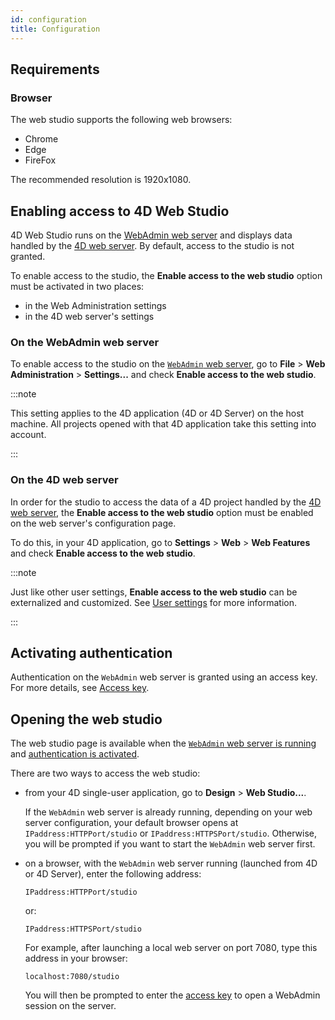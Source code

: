 ```yaml
---
id: configuration
title: Configuration
---
```

## Requirements

### Browser 

The web studio supports the following web browsers:

- Chrome
- Edge
- FireFox

The recommended resolution is 1920x1080.

## Enabling access to 4D Web Studio

4D Web Studio runs on the [WebAdmin web server](https://developer.4d.com/docs/en/Admin/webAdmin.html) and displays data handled by the [4D web server](https://developer.4d.com/docs/en/WebServer/webServer.html). By default, access to the studio is not granted. 

To enable access to the studio, the **Enable access to the web studio** option must be activated in two places:
* in the Web Administration settings
* in the 4D web server's settings

### On the WebAdmin web server
To enable access to the studio on the [`WebAdmin` web server](https://developer.4d.com/docs/en/Admin/webAdmin.md), go to **File** > **Web Administration** > **Settings...** and check **Enable access to the web studio**.

:::note

This setting applies to the 4D application (4D or 4D Server) on the host machine. All projects opened with that 4D application take this setting into account.

:::

### On the 4D web server

In order for the studio to access the data of a 4D project handled by the [4D web server](https://developer.4d.com/docs/en/WebServer/webServer.html), the **Enable access to the web studio** option must be enabled on the web server's configuration page.

To do this, in your 4D application, go to **Settings** > **Web** > **Web Features** and check **Enable access to the web studio**.

:::note 

Just like other user settings, **Enable access to the web studio** can be externalized and customized. See [User settings](https://doc.4d.com/4Dv19R2/4D/19-R2/User-settings.300-5516428.en.html) for more information.

:::


## Activating authentication

Authentication on the `WebAdmin` web server is granted using an access key. For more details, see [Access key](https://developer.4d.com/docs/en/Admin/webAdmin.md#access-key).

## Opening the web studio

The web studio page is available when the [`WebAdmin` web server is running](https://developer.4d.com/docs/en/Admin/webAdmin.md#starting-the-webadmin-web-server) and [authentication is activated](#activating-authentication). 

There are two ways to access the web studio:

*	from your 4D single-user application, go to **Design** > **Web Studio...**. 
 
 	If the `WebAdmin` web server is already running, depending on your web server configuration, your default browser opens at `IPaddress:HTTPPort/studio` or `IPaddress:HTTPSPort/studio`. Otherwise, you will be prompted if you want to start the `WebAdmin` web server first.

*	on a browser, with the `WebAdmin` web server running (launched from 4D or 4D Server), enter the following address:
 	
	`IPaddress:HTTPPort/studio`
		
	or:
	
	`IPaddress:HTTPSPort/studio`

	For example, after launching a local web server on port 7080, type this address in your browser: 

	`localhost:7080/studio`

	You will then be prompted to enter the [access key](https://developer.4d.com/docs/en/Admin/webAdmin.md#access-key) to open a WebAdmin session on the server.
